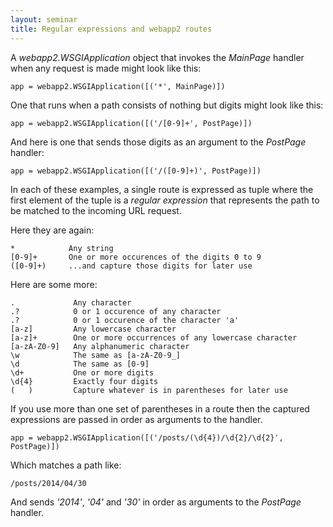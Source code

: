 ```yaml
---
layout: seminar
title: Regular expressions and webapp2 routes
---
```

A *webapp2.WSGIApplication* object that invokes the *MainPage* handler when any request is made might look like this:

    app = webapp2.WSGIApplication([('*', MainPage)])

One that runs when a path consists of nothing but digits might look like this:

    app = webapp2.WSGIApplication([('/[0-9]+', PostPage)])

And here is one that sends those digits as an argument to the *PostPage* handler:

    app = webapp2.WSGIApplication([('/([0-9]+)', PostPage)])

In each of these examples, a single route is expressed as tuple where the first element of the tuple is a *regular expression* that represents the path to be matched to the incoming URL request.

Here they are again:

    *            Any string
    [0-9]+       One or more occurences of the digits 0 to 9
    ([0-9]+)     ...and capture those digits for later use

Here are some more:

    .             Any character
    .?            0 or 1 occurence of any character
    .?            0 or 1 occurence of the character 'a'
    [a-z]         Any lowercase character
    [a-z]+        One or more occurrences of any lowercase character
    [a-zA-Z0-9]   Any alphanumeric character
    \w            The same as [a-zA-Z0-9_]
    \d            The same as [0-9]
    \d+           One or more digits       
    \d{4}         Exactly four digits
    (   )         Capture whatever is in parentheses for later use

If you use more than one set of parentheses in a route then the captured expressions are passed in order as arguments to the handler.

    app = webapp2.WSGIApplication([('/posts/(\d{4})/\d{2}/\d{2}', PostPage)])

Which matches a path like:

    /posts/2014/04/30

And sends *'2014'*, *'04'* and *'30'* in order as arguments to the *PostPage* handler.



